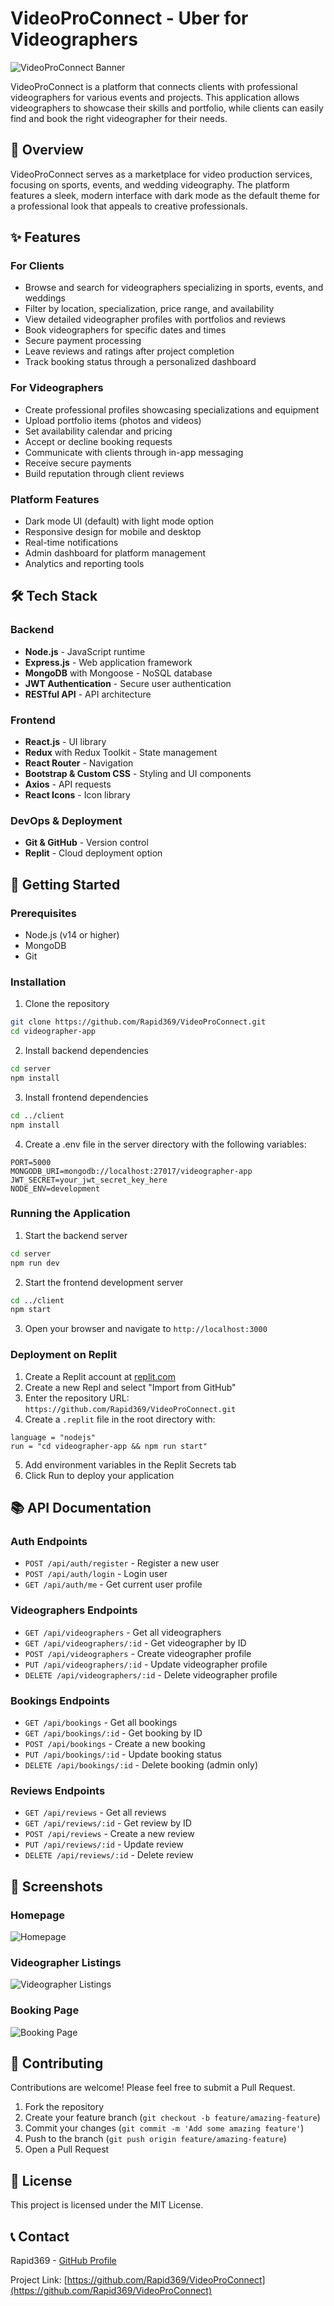 # VideoProConnect - Uber for Videographers

![VideoProConnect Banner](https://images.unsplash.com/photo-1617914309185-9e63b3badfca?ixlib=rb-1.2.1&auto=format&fit=crop&w=1200&q=80)

VideoProConnect is a platform that connects clients with professional videographers for various events and projects. This application allows videographers to showcase their skills and portfolio, while clients can easily find and book the right videographer for their needs.

## 🎥 Overview

VideoProConnect serves as a marketplace for video production services, focusing on sports, events, and wedding videography. The platform features a sleek, modern interface with dark mode as the default theme for a professional look that appeals to creative professionals.

## ✨ Features

### For Clients
- Browse and search for videographers specializing in sports, events, and weddings
- Filter by location, specialization, price range, and availability
- View detailed videographer profiles with portfolios and reviews
- Book videographers for specific dates and times
- Secure payment processing
- Leave reviews and ratings after project completion
- Track booking status through a personalized dashboard

### For Videographers
- Create professional profiles showcasing specializations and equipment
- Upload portfolio items (photos and videos)
- Set availability calendar and pricing
- Accept or decline booking requests
- Communicate with clients through in-app messaging
- Receive secure payments
- Build reputation through client reviews

### Platform Features
- Dark mode UI (default) with light mode option
- Responsive design for mobile and desktop
- Real-time notifications
- Admin dashboard for platform management
- Analytics and reporting tools

## 🛠️ Tech Stack

### Backend
- **Node.js** - JavaScript runtime
- **Express.js** - Web application framework
- **MongoDB** with Mongoose - NoSQL database
- **JWT Authentication** - Secure user authentication
- **RESTful API** - API architecture

### Frontend
- **React.js** - UI library
- **Redux** with Redux Toolkit - State management
- **React Router** - Navigation
- **Bootstrap & Custom CSS** - Styling and UI components
- **Axios** - API requests
- **React Icons** - Icon library

### DevOps & Deployment
- **Git & GitHub** - Version control
- **Replit** - Cloud deployment option

## 🚀 Getting Started

### Prerequisites
- Node.js (v14 or higher)
- MongoDB
- Git

### Installation

1. Clone the repository
```bash
git clone https://github.com/Rapid369/VideoProConnect.git
cd videographer-app
```

2. Install backend dependencies
```bash
cd server
npm install
```

3. Install frontend dependencies
```bash
cd ../client
npm install
```

4. Create a .env file in the server directory with the following variables:
```
PORT=5000
MONGODB_URI=mongodb://localhost:27017/videographer-app
JWT_SECRET=your_jwt_secret_key_here
NODE_ENV=development
```

### Running the Application

1. Start the backend server
```bash
cd server
npm run dev
```

2. Start the frontend development server
```bash
cd ../client
npm start
```

3. Open your browser and navigate to `http://localhost:3000`

### Deployment on Replit

1. Create a Replit account at [replit.com](https://replit.com)
2. Create a new Repl and select "Import from GitHub"
3. Enter the repository URL: `https://github.com/Rapid369/VideoProConnect.git`
4. Create a `.replit` file in the root directory with:
```
language = "nodejs"
run = "cd videographer-app && npm run start"
```
5. Add environment variables in the Replit Secrets tab
6. Click Run to deploy your application

## 📚 API Documentation

### Auth Endpoints
- `POST /api/auth/register` - Register a new user
- `POST /api/auth/login` - Login user
- `GET /api/auth/me` - Get current user profile

### Videographers Endpoints
- `GET /api/videographers` - Get all videographers
- `GET /api/videographers/:id` - Get videographer by ID
- `POST /api/videographers` - Create videographer profile
- `PUT /api/videographers/:id` - Update videographer profile
- `DELETE /api/videographers/:id` - Delete videographer profile

### Bookings Endpoints
- `GET /api/bookings` - Get all bookings
- `GET /api/bookings/:id` - Get booking by ID
- `POST /api/bookings` - Create a new booking
- `PUT /api/bookings/:id` - Update booking status
- `DELETE /api/bookings/:id` - Delete booking (admin only)

### Reviews Endpoints
- `GET /api/reviews` - Get all reviews
- `GET /api/reviews/:id` - Get review by ID
- `POST /api/reviews` - Create a new review
- `PUT /api/reviews/:id` - Update review
- `DELETE /api/reviews/:id` - Delete review

## 📱 Screenshots

### Homepage
![Homepage](https://images.unsplash.com/photo-1617914309185-9e63b3badfca?ixlib=rb-1.2.1&auto=format&fit=crop&w=600&q=80)

### Videographer Listings
![Videographer Listings](https://images.unsplash.com/photo-1574271143515-5cddf8da19be?ixlib=rb-1.2.1&auto=format&fit=crop&w=600&q=80)

### Booking Page
![Booking Page](https://images.unsplash.com/photo-1533779088228-9db21617b403?ixlib=rb-1.2.1&auto=format&fit=crop&w=600&q=80)

## 🤝 Contributing

Contributions are welcome! Please feel free to submit a Pull Request.

1. Fork the repository
2. Create your feature branch (`git checkout -b feature/amazing-feature`)
3. Commit your changes (`git commit -m 'Add some amazing feature'`)
4. Push to the branch (`git push origin feature/amazing-feature`)
5. Open a Pull Request

## 📝 License

This project is licensed under the MIT License.

## 📞 Contact

Rapid369 - [GitHub Profile](https://github.com/Rapid369)

Project Link: [https://github.com/Rapid369/VideoProConnect](https://github.com/Rapid369/VideoProConnect)
